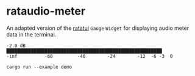# rataudio-meter

An adapted version of the [ratatui](https://ratatui.rs/) `Gauge` `Widget` for displaying audio meter data in the terminal.

```
-2.0 dB
█████████████████████████████████████████████████████████
-inf          -60         -40        -24        -12  -6 -3  0
```

```
cargo run --example demo
```

